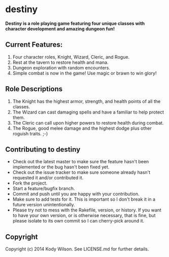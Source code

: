 # destiny

**Destiny is a role playing game featuring four unique classes with character development and amazing dungeon fun!**

## Current Features:

1. Four character roles, Knight, Wizard, Cleric, and Rogue.
2. Rest at the tavern to restore health and mana.
3. Dungeon exploration with random encounters.
4. Simple combat is now in the game! Use magic or brawn to win glory!

## Role Descriptions

1. The Knight has the highest armor, strength, and health points of all the classes.
2. The Wizard can cast damaging spells and have a familiar to help protect them.
3. The Cleric can call upon higher powers to restore health during combat.
4. The Rogue, good melee damage and the highest dodge plus other roguish traits. ;-)

## Contributing to destiny
 
* Check out the latest master to make sure the feature hasn't been implemented or the bug hasn't been fixed yet.
* Check out the issue tracker to make sure someone already hasn't requested it and/or contributed it.
* Fork the project.
* Start a feature/bugfix branch.
* Commit and push until you are happy with your contribution.
* Make sure to add tests for it. This is important so I don't break it in a future version unintentionally.
* Please try not to mess with the Rakefile, version, or history. If you want to have your own version, or is otherwise necessary, that is fine, but please isolate to its own commit so I can cherry-pick around it.

## Copyright

Copyright (c) 2014 Kody Wilson. See LICENSE.md for
further details.

